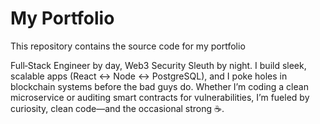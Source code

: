# My Portfolio

This repository contains the source code for my portfolio

Full‑Stack Engineer by day, Web3 Security Sleuth by night. I build sleek, scalable apps (React ↔️ Node ↔️ PostgreSQL), and I poke holes in blockchain systems before the bad guys do. Whether I’m coding a clean microservice or auditing smart contracts for vulnerabilities, I’m fueled by curiosity, clean code—and the occasional strong ☕.
